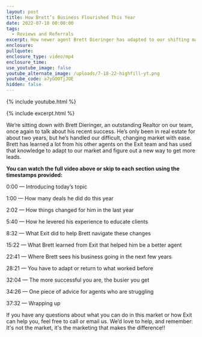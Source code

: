 ```yaml
---
layout: post
title: How Brett’s Business Flourished This Year
date: 2022-07-18 00:00:00
tags:
  - Reviews and Referrals
excerpt: How newer agent Brett Dieringer has adapted to our shifting market
enclosure:
pullquote:
enclosure_type: video/mp4
enclosure_time:
use_youtube_image: false
youtube_alternate_image: /uploads/7-18-22-highfill-yt.png
youtube_code: a7yGOOTjJOE
hidden: false
---
```

{% include youtube.html %}

{% include excerpt.html %}

We’re sitting down with Brett Dieringer, an outstanding Realtor on our team, once again to talk about his recent success. He’s only been in real estate for about two years, but he’s handled our difficult, changing market with ease. Brett has learned a lot from his other agents on the Exit team and has used that knowledge to adapt to our market and figure out a new way to get more leads.

**You can watch the full video above or skip to each section using the timestamps provided:**

0:00 — Introducing today’s topic

1:00 — How many deals he did do this year

2:02 — How things changed for him in the last year

5:40 — How he levered his experience to educate clients

8:32 — What Exit did to help Brett navigate these changes

15:22 — What Brett learned from Exit that helped him be a better agent

22:41 — Where Brett sees his business going in the next few years

28:21 — You have to adapt or return to what worked before

32:04 — The more successful you are, the busier you get

34:26 — One piece of advice for agents who are struggling

37:32 — Wrapping up

If you have any questions about what you can do in this market or how Exit can help you, feel free to call or email us. We’d love to help, and remember: It's not the market, it's the marketing that makes the difference\!\!<br>
